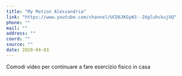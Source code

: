 ```yaml
---
title: "My Motion Alessandria"
link: "https://www.youtube.com/channel/UCD63KGyW3--ZdgluhckujUQ"
phone: ""
mail: ""
address: ""
coord: ""
source: ""
date: 2020-04-03
---
```


Comodi video per continuare a fare esercizio fisico in casa
